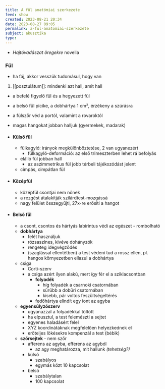 ```yaml
---
title: A fül anatómiai szerkezete
feed: show
created: 2023-08-21 20:34
date: 2023-08-27 09:05
permalink: a-ful-anatomiai-szerkezete
subject: akusztika
type: 
---
```

- *Hajtóvadászat öregekre* novella

### Fül
- ha fáj, akkor vesszük tudomásul, hogy van
1. [[posztulátum]]: mindenki azt hall, amit hall
- a befelé figyelő fül és a hegyezett fül
- a belső fül picike, a dobhártya 1 cm², érzékeny a szúrásra
- a fülszőr véd a portól, valamint a rovaroktól
- magas hangokat jobban halljuk (gyermekek, madarak)

- #### Külső fül
	- fülkagyló: irányok megkülönböztetése, 2 van ugyanezért
		- fülkagyló-deformáció: az első trimeszterben lehet rá befolyás
	- elálló fül jobban hall
		- az aszimmetrikus fül jobb térbeli tájékozódást jelent
	- cimpás, cimpátlan fül

- #### Középfül
	- középfül csontjai nem nőnek
	- a rezgést átalakítják szilárdtest-mozgássá
	- nagy felület összegyűjti, 27x-re erősíti a hangot

- #### Belső fül
	- a csont, csontos és hártyás labirintus védi az egészet - rombolható
	- **dobhártya**
		- felét használjuk
		- rózsaszínes, kivéve dohányzók
		- rengeteg idegvégződés
		- (szaglással ellentétben) a test védeni tud a rossz ellen, pl. hangos környezetben ellazul a dobhártya
	- csiga
		- Corti-szerv
		- a csiga azért ilyen alakú, mert így fér el a sziklacsontban
			- **folyadék**
				- híg folyadék a csarnoki csatornában
				- sűrűbb a dobűri csatornában
				- kisebb, pár voltos feszültségeltérés
			- fedőhártya elindít egy iont az agyba
	- **egyensúlyzószerv**
		- ugyanazzal a folyadékkal töltött
		- ha elpusztul, a test felemészti a sejtet
		- egyenes haladásért felel
		- XYZ koordinátáknak megfelelően helyezkednek el
		- erőteljes lökésekre kompenzál a test (bébik)
	- **szőrsejtek** - nem szőr
		- afferens az agyba, efferens az agyból
			- az agy meghatározza, mit hallunk *(tehetség?)*
		- külső
			- szabályos
			- egymás közt 10 kapcsolat
		- belső
			- szabálytalan
			- 100 kapcsolat